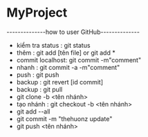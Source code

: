 ﻿# MyProject
--------------how to user GitHub--------------
- kiểm tra status : git status
- thêm            : git add [tên file] or git add *
- commit localhost: git commit -m"comment"
- nhanh		  : git commit -a -m"comment"
- push		  : git push
- backup	  : git revert [id commit]
- backup    : git pull
- git clone -b <tên nhánh> <link>
- tạo nhánh  : git checkout -b <tên nhánh>
- git add --all
- git commit -m "thehuonz update"
- git push <tên nhánh> <link>
